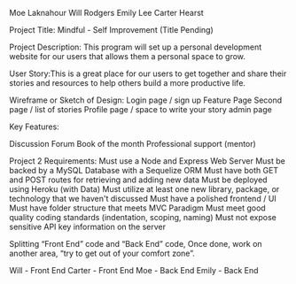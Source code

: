 Moe Laknahour
Will Rodgers
Emily Lee
Carter Hearst 

Project Title: Mindful - Self Improvement (Title Pending)

Project Description: This program will set up a personal development website for our users that allows them a personal  space to grow.


User Story:This is a great place for our users to get together and share their stories and resources to help others build a more productive life.


Wireframe or Sketch of Design: 
Login page / sign up
Feature Page
Second page / list of stories
Profile page / space to write your story
admin page


Key Features:

Discussion Forum
Book of the month
Professional support (mentor)


Project 2 Requirements: 
Must use a Node and Express Web Server
Must be backed by a MySQL Database with a Sequelize ORM
Must have both GET and POST routes for retrieving and adding new data
Must be deployed using Heroku (with Data)
Must utilize at least one new library, package, or technology that we haven't discussed
Must have a polished frontend / UI
Must have folder structure that meets MVC Paradigm
Must meet good quality coding standards (indentation, scoping, naming)
Must not expose sensitive API key information on the server


Splitting “Front End” code and “Back End” code, Once done, work on another area, “try to get out of your comfort zone”. 

Will - Front End
Carter - Front End 
Moe - Back End 
Emily - Back End 


